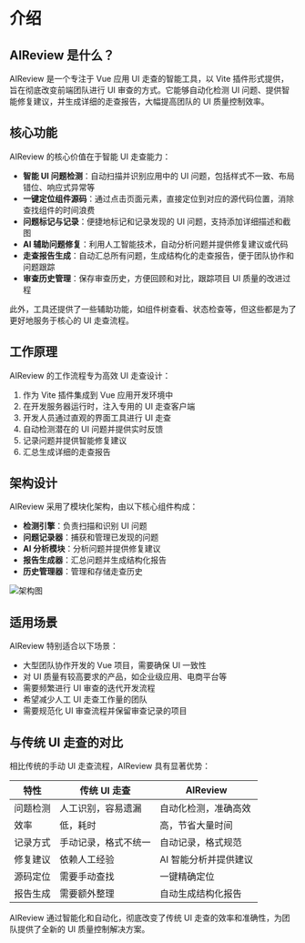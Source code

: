 # 介绍

## AIReview 是什么？

AIReview 是一个专注于 Vue 应用 UI 走查的智能工具，以 Vite 插件形式提供，旨在彻底改变前端团队进行 UI 审查的方式。它能够自动化检测 UI 问题、提供智能修复建议，并生成详细的走查报告，大幅提高团队的 UI 质量控制效率。

## 核心功能

AIReview 的核心价值在于智能 UI 走查能力：

- **智能 UI 问题检测**：自动扫描并识别应用中的 UI 问题，包括样式不一致、布局错位、响应式异常等
- **一键定位组件源码**：通过点击页面元素，直接定位到对应的源代码位置，消除查找组件的时间浪费
- **问题标记与记录**：便捷地标记和记录发现的 UI 问题，支持添加详细描述和截图
- **AI 辅助问题修复**：利用人工智能技术，自动分析问题并提供修复建议或代码
- **走查报告生成**：自动汇总所有问题，生成结构化的走查报告，便于团队协作和问题跟踪
- **审查历史管理**：保存审查历史，方便回顾和对比，跟踪项目 UI 质量的改进过程

此外，工具还提供了一些辅助功能，如组件树查看、状态检查等，但这些都是为了更好地服务于核心的 UI 走查流程。

## 工作原理

AIReview 的工作流程专为高效 UI 走查设计：

1. 作为 Vite 插件集成到 Vue 应用开发环境中
2. 在开发服务器运行时，注入专用的 UI 走查客户端
3. 开发人员通过直观的界面工具进行 UI 走查
4. 自动检测潜在的 UI 问题并提供实时反馈
5. 记录问题并提供智能修复建议
6. 汇总生成详细的走查报告

## 架构设计

AIReview 采用了模块化架构，由以下核心组件构成：

- **检测引擎**：负责扫描和识别 UI 问题
- **问题记录器**：捕获和管理已发现的问题
- **AI 分析模块**：分析问题并提供修复建议
- **报告生成器**：汇总问题并生成结构化报告
- **历史管理器**：管理和存储走查历史

![架构图](../../public/architecture.png)

## 适用场景

AIReview 特别适合以下场景：

- 大型团队协作开发的 Vue 项目，需要确保 UI 一致性
- 对 UI 质量有较高要求的产品，如企业级应用、电商平台等
- 需要频繁进行 UI 审查的迭代开发流程
- 希望减少人工 UI 走查工作量的团队
- 需要规范化 UI 审查流程并保留审查记录的项目

## 与传统 UI 走查的对比

相比传统的手动 UI 走查流程，AIReview 具有显著优势：

| 特性 | 传统 UI 走查 | AIReview |
| --- | --- | --- |
| 问题检测 | 人工识别，容易遗漏 | 自动化检测，准确高效 |
| 效率 | 低，耗时 | 高，节省大量时间 |
| 记录方式 | 手动记录，格式不统一 | 自动记录，格式规范 |
| 修复建议 | 依赖人工经验 | AI 智能分析并提供建议 |
| 源码定位 | 需要手动查找 | 一键精确定位 |
| 报告生成 | 需要额外整理 | 自动生成结构化报告 |

AIReview 通过智能化和自动化，彻底改变了传统 UI 走查的效率和准确性，为团队提供了全新的 UI 质量控制解决方案。
